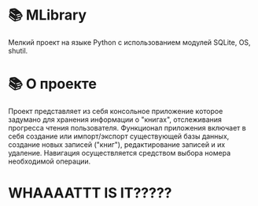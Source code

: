 # :books: MLibrary 
Мелкий проект на языке Python с использованием модулей SQLite, OS, shutil.

# :books: О проекте
Проект представляет из себя консольное приложение которое задумано для хранения информации о "книгах", отслеживания прогресса чтения пользователя. Функционал приложения включает в себя создание или импорт/экспорт существующей базы данных, создание новых записей ("книг"), редактирование записей и их удаление. Навигация осуществляется средством выбора номера необходимой операции.

# WHAAAATTT IS IT?????
